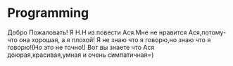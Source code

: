 # Programming
Добро Пожаловать!
Я Н.Н из повести Ася.Мне не нравится Ася,потому-что она хорошая, а я плохой!
Я не знаю что я говорю,но знаю что я говорю!(Но это не точно!)
Вот вы знаете что Ася доюрая,красивая,умная и очень симпатичная=)

